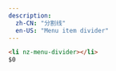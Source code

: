 ```yaml
---
description:
  zh-CN: "分割线"
  en-US: "Menu item divider"
---
```


```html
<li nz-menu-divider></li>
$0
```

